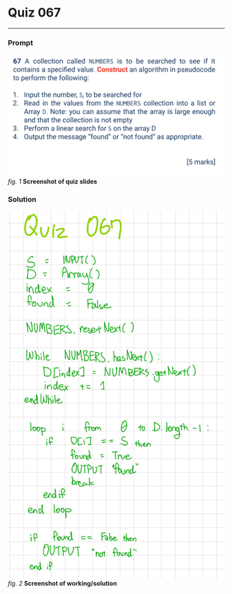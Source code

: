 # Quiz 067
<hr>

### Prompt
![](images/quiz_067_slide.png)
*fig. 1* **Screenshot of quiz slides**

### Solution
![](images/quiz_067_solution.jpeg)
*fig. 2* **Screenshot of working/solution**